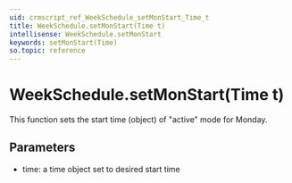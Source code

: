 ```yaml
---
uid: crmscript_ref_WeekSchedule_setMonStart_Time_t
title: WeekSchedule.setMonStart(Time t)
intellisense: WeekSchedule.setMonStart
keywords: setMonStart(Time)
so.topic: reference
---
```


# WeekSchedule.setMonStart(Time t)

This function sets the start time (object) of "active" mode for Monday.

## Parameters

* time: a time object set to desired start time

